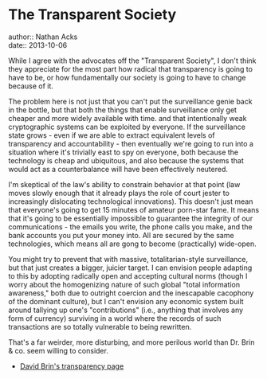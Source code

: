 # The Transparent Society

author:: Nathan Acks  
date:: 2013-10-06

While I agree with the advocates off the "Transparent Society", I don't think they appreciate for the most part how radical that transparency is going to have to be, or how fundamentally our society is going to have to change because of it.

The problem here is not just that you can't put the surveillance genie back in the bottle, but that both the things that enable surveillance only get cheaper and more widely available with time. and that intentionally weak cryptographic systems can be exploited by everyone. If the surveillance state grows - even if we are able to extract equivalent levels of transparency and accountability - then eventually we're going to run into a situation where it's trivially east to spy on everyone, both because the technology is cheap and ubiquitous, and also because the systems that would act as a counterbalance will have been effectively neutered.

I'm skeptical of the law's ability to constrain behavior at that point (law moves slowly enough that it already plays the role of court jester to increasingly dislocating technological innovations). This doesn't just mean that everyone's going to get 15 minutes of amateur porn-star fame. It means that it's going to be essentially impossible to guarantee the integrity of our communications - the emails you write, the phone calls you make, and the bank accounts you put your money into. All are secured by the same technologies, which means all are gong to become (practically) wide-open.

You might try to prevent that with massive, totalitarian-style surveillance, but that just creates a bigger, juicier target. I can envision people adapting to this by adopting radically open and accepting cultural norms (though I worry about the homogenizing nature of such global "total information awareness," both due to outright coercion and the inescapable cacophony of the dominant culture), but I can't envision any economic system built around tallying up one's "contributions" (i.e., anything that involves any form of currency) surviving in a world where the records of such transactions are so totally vulnerable to being rewritten.

That's a far weirder, more disturbing, and more perilous world than Dr. Brin & co. seem willing to consider.

* [David Brin's transparency page](http://www.davidbrin.com/transparency.html)
